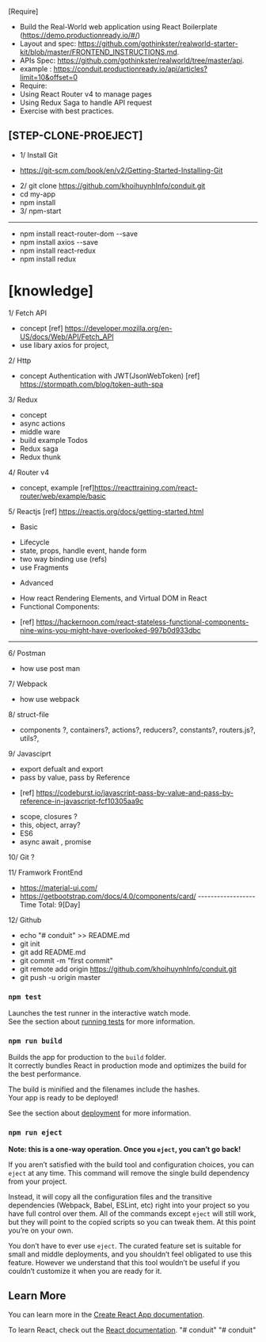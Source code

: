
[Require]
- Build the Real-World web application using React Boilerplate (https://demo.productionready.io/#/)
- Layout and spec: https://github.com/gothinkster/realworld-starter-kit/blob/master/FRONTEND_INSTRUCTIONS.md.
 - APIs Spec: https://github.com/gothinkster/realworld/tree/master/api.
- example : https://conduit.productionready.io/api/articles?limit=10&offset=0
- Require:
- Using React Router v4 to manage pages
- Using Redux Saga to handle API request
- Exercise with best practices.


[STEP-CLONE-PROEJECT]
----
- 1/ Install Git
+ https://git-scm.com/book/en/v2/Getting-Started-Installing-Git
- 2/ git clone https://github.com/khoihuynhInfo/conduit.git
- cd my-app
- npm install
- 3/ npm-start
-----------

- npm install react-router-dom --save
- npm install axios --save
- npm install react-redux
- npm install redux

# [knowledge]
1/ Fetch API
- concept
[ref] https://developer.mozilla.org/en-US/docs/Web/API/Fetch_API
- use libary axios for project,

2/ Http
- concept
Authentication with JWT(JsonWebToken)
[ref] https://stormpath.com/blog/token-auth-spa

3/ Redux 
- concept
- async actions
- middle ware
- build example Todos
- Redux saga
- Redux thunk


4/ Router v4 
- concept, example 
[ref]https://reacttraining.com/react-router/web/example/basic

5/ Reactjs 
[ref] https://reactjs.org/docs/getting-started.html
- Basic
 + Lifecycle
 + state, props, handle event, hande form 
 + two way binding use (refs)
 + use Fragments

- Advanced 
 + How react Rendering Elements, and Virtual DOM in React
 + Functional Components: 
  - [ref] https://hackernoon.com/react-stateless-functional-components-nine-wins-you-might-have-overlooked-997b0d933dbc
--------------------------------------------------

6/ Postman 
- how use post man

7/ Webpack 
- how use webpack

8/ struct-file
 + components ?, containers?, actions?, reducers?, constants?, routers.js?, utils?, 

9/ Javasciprt 
 + export defualt and export 
 + pass by value, pass by Reference 
  - [ref] https://codeburst.io/javascript-pass-by-value-and-pass-by-reference-in-javascript-fcf10305aa9c
 + scope, closures ?
 + this, object, array?
 + ES6  
 + async await , promise
 
10/ Git ? 

11/  Framwork FrontEnd 
- https://material-ui.com/
- https://getbootstrap.com/docs/4.0/components/card/
------------------Time Total: 9[Day] 

12/ Github
- echo "# conduit" >> README.md
- git init
- git add README.md
- git commit -m "first commit"
- git remote add origin https://github.com/khoihuynhInfo/conduit.git
- git push -u origin master


### `npm test`

Launches the test runner in the interactive watch mode.<br>
See the section about [running tests](https://facebook.github.io/create-react-app/docs/running-tests) for more information.

### `npm run build`

Builds the app for production to the `build` folder.<br>
It correctly bundles React in production mode and optimizes the build for the best performance.

The build is minified and the filenames include the hashes.<br>
Your app is ready to be deployed!

See the section about [deployment](https://facebook.github.io/create-react-app/docs/deployment) for more information.

### `npm run eject`

**Note: this is a one-way operation. Once you `eject`, you can’t go back!**

If you aren’t satisfied with the build tool and configuration choices, you can `eject` at any time. This command will remove the single build dependency from your project.

Instead, it will copy all the configuration files and the transitive dependencies (Webpack, Babel, ESLint, etc) right into your project so you have full control over them. All of the commands except `eject` will still work, but they will point to the copied scripts so you can tweak them. At this point you’re on your own.

You don’t have to ever use `eject`. The curated feature set is suitable for small and middle deployments, and you shouldn’t feel obligated to use this feature. However we understand that this tool wouldn’t be useful if you couldn’t customize it when you are ready for it.

## Learn More

You can learn more in the [Create React App documentation](https://facebook.github.io/create-react-app/docs/getting-started).

To learn React, check out the [React documentation](https://reactjs.org/).
"# conduit" 
"# conduit" 
